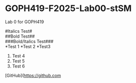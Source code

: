 # GOPH419-F2025-Lab00-stSM
Lab 0 for GOPH419

#Italics Test# <br>
##Bold Test## <br>
###Bold/Italics Test### <br>
*Test 1 
*Test 2
*Test3 <br>

1. Test 4
2. Test 5
3. Test 6 <br>

[GitHub](https://github.com
